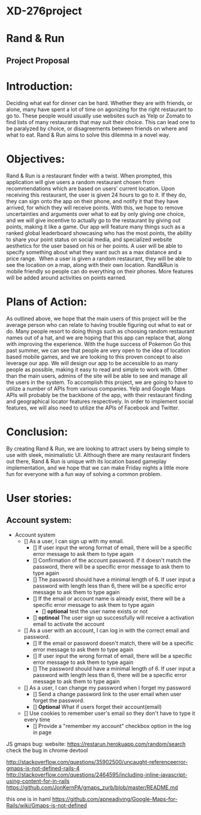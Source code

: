 
# XD-276project
# Rand & Run
## Project Proposal

# Introduction:
Deciding what eat for dinner can be hard. Whether they are with friends, or alone, many have spent a lot of time on agonizing for the right restaurant to go to. These people would usually use websites such as Yelp or Zomato to find lists of many restaurants that may suit their choice. This can lead one to be paralyzed by choice, or disagreements between friends on where and what to eat. Rand & Run aims to solve this dilemma in a novel way.

# Objectives:
Rand & Run is a restaurant finder with a twist. When prompted, this application will give users a random restaurant chosen from recommendations which are based on users' current location. Upon receiving this restaurant, the user is given 24 hours to go to it. If they do, they can sign onto the app on their phone, and notify it that they have arrived, for which they will receive points. With this, we hope to remove uncertainties and arguments over what to eat by only giving one choice, and we will give incentive to actually go to the restaurant by giving out points, making it like a game.
Our app will feature many things such as a ranked global leaderboard showcasing who has the most points, the ability to share your point status on social media, and specialized website aesthetics for the user based on his or her points. A user will be able to specify something about what they want such as a max distance and a price range.  When a user is given a random restaurant, they will be able to see the location on a map, along with their own location. Rand&Run is mobile friendly so people can do everything on their phones. More features will be added around activities on points earned. 

# Plans of Action:
As outlined above, we hope that the main users of this project will be the average person who can relate to having trouble figuring out what to eat or do. Many people resort to doing things such as choosing random restaurant names out of a hat, and we are hoping that this app can replace that, along with improving the experience. With the huge success of Pokemon Go this past summer, we can see that people are very open to the idea of location based mobile games, and we are looking to this proven concept to also leverage our app. We will design our app to be accessible to as many people as possible, making it easy to read and simple to work with. Other than the main users, admins of the site will be able to see and manage all the users in the system.
To accomplish this project, we are going to have to utilize a number of APIs from various companies. Yelp and Google Maps APIs will probably be the backbone of the app, with their restaurant finding and geographical locator features respectively. In order to implement social features, we will also need to utilize the APIs of Facebook and Twitter.

# Conclusion:
By creating Rand & Run, we are looking to attract users by being simple to use with sleek, minimalistic UI. Although there are many restaurant finders out there, Rand & Run is unique with its location based gameplay implementation, and we hope that we can make Friday nights a little more fun for everyone with a fun way of solving a common problem.

# User stories:
## Account system:
*   Account system
    *   []  As a user, I can sign up with my email. 
        *   [] If user input the wrong format of email, there will be a specific error message to ask them to type again 
        *   [] Confirmation of the account password. If it doesn't match the password, there will be a specific error message to ask them to type again
        *   [] The password should have a minimal length of 6. If user input a password with length less than 6, there will be a specific error message to ask them to type again
        *   [] If the email or account name is already exist, there will be a specific error message to ask them to type again
            *  [] **optional** test the user name exists or not
        *   [] **optinoal** The user sign up successfully will receive a activation email to activate the account
    *   []  As a user with an account, I can log in with the correct email and password.
        *   [] If the email or password doesn't match, there will be a specific error message to ask them to type again
        *   [] If user input the wrong format of email, there will be a specific error message to ask them to type again 
        *   [] The password should have a minimal length of 6. If user input a password with length less than 6, there will be a specific error message to ask them to type again
    *   []  As a user, I can change my password when I forget my password
        *   []  Send a change password link to the user email when user forget the password. 
        *   []  **Optional** What if users forget their account(email)
    *   []  Use cookies to remember user's email so they don't have to type it every time
        *   []  Provide a "remember my account" checkbox option in the log in page
        
JS gmaps bug:
website:
https://restarun.herokuapp.com/random/search
check the bug in chrome devtool

http://stackoverflow.com/questions/35902500/uncaught-referenceerror-gmaps-is-not-defined-rails-4
http://stackoverflow.com/questions/2464595/including-inline-javascript-using-content-for-in-rails
https://github.com/JonKernPA/gmaps_zurb/blob/master/README.md

this one is in haml
https://github.com/apneadiving/Google-Maps-for-Rails/wiki/Gmaps-is-not-defined
